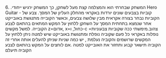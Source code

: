 המשחק שבחרתי הוא והמצלמה קצת מעל לשחקן, כך המשחק ירגיש ייחודי.
.6 Hero Guitar - קוביות בצבעים שונים יורדות באקראי מהחלק העליון של המסך. צבע של הקוביות נבחר
בצורה אקראית מבין שלושה צבעים, וכאשר הקובייה מתנגשת באובייקט אחר שנמצא בתחתית המסך
על השחקן ללחוץ על המקש המתאים בהתאם לצבע הקובייה. למשל מקשים z=אדום, x=כחול, ו-c
=צהוב.מימשתי ככה שקוביות צבעוניות נופלות באקראי כל פעם שקוביה נופלת ומתנגשת באובייקט שיש למטה ניתן ללחוץ על המקשים שרושמים והקוביה נעלמת , יש כמה שניות שניתן להעלים אותה אחרי זה הקוביה תישאר קבוע ותחזור את האובייקט למטה .אם לוחצים על המקש בהתאם לצבע הקוביה תיעלם 

